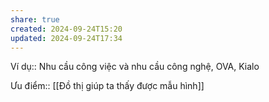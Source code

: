```yaml
---
share: true
created: 2024-09-24T15:20
updated: 2024-09-24T17:34
---
```

Ví dụ:: Nhu cầu công việc và nhu cầu công nghệ, OVA, Kialo

Ưu điểm:: [[Đồ thị giúp ta thấy được mẫu hình]] 
